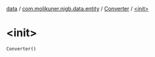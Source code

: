 [data](../../index.md) / [com.molikuner.nigb.data.entity](../index.md) / [Converter](index.md) / [&lt;init&gt;](./-init-.md)

# &lt;init&gt;

`Converter()`